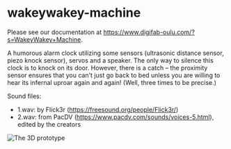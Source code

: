 # wakeywakey-machine

Please see our documentation at https://www.digifab-oulu.com/?s=WakeyWakey+Machine.

A humorous alarm clock utilizing some sensors (ultrasonic distance sensor, piezo knock sensor), servos and a speaker.
The only way to silence this clock is to knock on its door. However, there is a catch – the proximity sensor ensures that you can't just go back to bed unless you are willing to hear its infernal uproar again and again! (Well, three times to be precise.)

Sound files:
* 1.wav: by Flick3r (https://freesound.org/people/Flick3r/)
* 2.wav: from PacDV (https://www.pacdv.com/sounds/voices-5.html), edited by the creators

![The 3D prototype](https://raw.githubusercontent.com/pake10/wakeywakey-machine/master/prototype.png)
